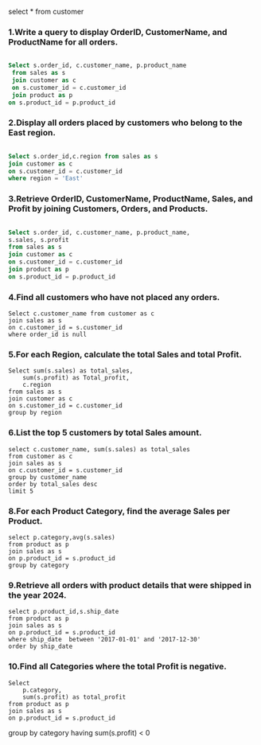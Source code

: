 
select * from customer 

### 1.Write a query to display OrderID, CustomerName, and ProductName for all orders.

```SQL

Select s.order_id, c.customer_name, p.product_name
 from sales as s
 join customer as c
 on s.customer_id = c.customer_id
 join product as p 
on s.product_id = p.product_id
```

### 2.Display all orders placed by customers who belong to the East region.
```SQL

Select s.order_id,c.region from sales as s
join customer as c 
on s.customer_id = c.customer_id
where region = 'East'
```


### 3.Retrieve OrderID, CustomerName, ProductName, Sales, and Profit by joining Customers, Orders, and Products.
```SQL

Select s.order_id, c.customer_name, p.product_name, 
s.sales, s.profit
from sales as s 
join customer as c
on s.customer_id = c.customer_id 
join product as p 
on s.product_id = p.product_id
```

### 4.Find all customers who have not placed any orders.
```
Select c.customer_name from customer as c
join sales as s
on c.customer_id = s.customer_id
where order_id is null
```
### 5.For each Region, calculate the total Sales and total Profit.
```
Select sum(s.sales) as total_sales,
	sum(s.profit) as Total_profit,
	c.region 
from sales as s 
join customer as c
on s.customer_id = c.customer_id 
group by region
```
### 6.List the top 5 customers by total Sales amount.
```
select c.customer_name, sum(s.sales) as total_sales
from customer as c
join sales as s
on c.customer_id = s.customer_id
group by customer_name
order by total_sales desc
limit 5
```


### 8.For each Product Category, find the average Sales per Product.
```
select p.category,avg(s.sales) 
from product as p 
join sales as s
on p.product_id = s.product_id
group by category
```

### 9.Retrieve all orders with product details that were shipped in the year 2024.
```
select p.product_id,s.ship_date
from product as p
join sales as s
on p.product_id = s.product_id 
where ship_date  between '2017-01-01' and '2017-12-30'
order by ship_date
```
### 10.Find all Categories where the total Profit is negative.
```
Select 
	p.category,
	sum(s.profit) as total_profit
from product as p 
join sales as s 
on p.product_id = s.product_id
```
group by category 
having sum(s.profit) < 0 

